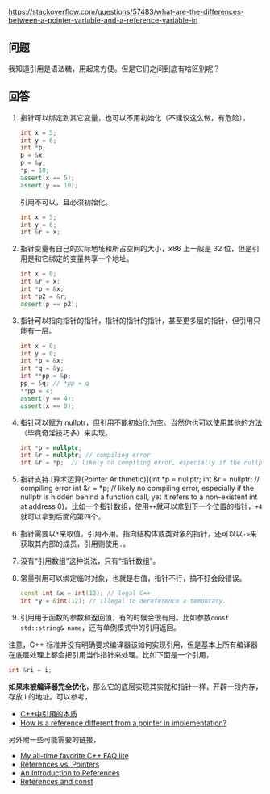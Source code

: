 <https://stackoverflow.com/questions/57483/what-are-the-differences-between-a-pointer-variable-and-a-reference-variable-in>

## 问题

我知道引用是语法糖，用起来方便。但是它们之间到底有啥区别呢？

## 回答

1. 指针可以绑定到其它变量，也可以不用初始化（不建议这么做，有危险），

   ```c++
   int x = 5;
   int y = 6;
   int *p;
   p = &x;
   p = &y;
   *p = 10;
   assert(x == 5);
   assert(y == 10);
   ```

    引用不可以，且必须初始化。

   ```c++
   int x = 5;
   int y = 6;
   int &r = x;
   ```

 2. 指针变量有自己的实际地址和所占空间的大小，x86 上一般是 32 位，但是引用是和它绑定的变量共享一个地址。

    ```c++
    int x = 0;
    int &r = x;
    int *p = &x;
    int *p2 = &r;
    assert(p == p2);
    ```
 3. 指针可以指向指针的指针，指针的指针的指针，甚至更多层的指针，但引用只能有一层。

    ```c++
    int x = 0;
    int y = 0;
    int *p = &x;
    int *q = &y;
    int **pp = &p;
    pp = &q; // *pp = q
    **pp = 4;
    assert(y == 4);
    assert(x == 0);
    ```
 4. 指针可以赋为 nullptr，但引用不能初始化为空。当然你也可以使用其他的方法（毕竟奇淫技巧多）来实现。

    ```c++
    int *p = nullptr;
    int &r = nullptr; // compiling error
    int &r = *p;  // likely no compiling error, especially if the nullptr is hidden behind a function call, yet it refers to a non-existent int at address 0
    ```
 5. 指针支持 [算术运算(Pointer Arithmetic)](int *p = nullptr;
    int &r = nullptr; // compiling error
    int &r = *p;  // likely no compiling error, especially if the nullptr is hidden behind a function call, yet it refers to a non-existent int at address 0)，比如一个指针数组，使用`++`就可以拿到下一个位置的指针，`+4`就可以拿到后面的第四个。

 6. 指针需要以`*`来取值，引用不用。指向结构体或类对象的指针，还可以以`->`来获取其内部的成员，引用则使用`.`。

 7. 没有“引用数组”这种说法，只有“指针数组”。

 8. 常量引用可以绑定临时对象，也就是右值，指针不行，搞不好会段错误。

    ```c++
    const int &x = int(12); // legal C++
    int *y = &int(12); // illegal to dereference a temporary.
    ```

9. 引用用于函数的参数和返回值，有的时候会很有用。比如参数`const std::string& name`，还有单例模式中的引用返回。

注意，C++ 标准并没有明确要求编译器该如何实现引用，但是基本上所有编译器在底层处理上都会把引用当作指针来处理。比如下面是一个引用，

```c++
int &ri = i;
```

**如果未被编译器完全优化**，那么它的底层实现其实就和指针一样，开辟一段内存，存放 i 的地址。可以参考，

- [C++中引用的本质](https://blog.csdn.net/K346K346/article/details/46805159)
- [How is a reference different from a pointer in implementation?](https://stackoverflow.com/questions/2323189/how-is-a-reference-different-from-a-pointer-in-implementation)

另外附一些可能需要的链接，

- [My all-time favorite C++ FAQ lite](http://yosefk.com/c++fqa/ref.html)
- [References vs. Pointers](http://www.embedded.com/electronics-blogs/programming-pointers/4023307/References-vs-Pointers)
- [An Introduction to References](http://www.embedded.com/electronics-blogs/programming-pointers/4024641/An-Introduction-to-References)
- [References and const](http://www.embedded.com/electronics-blogs/programming-pointers/4023290/References-and-const)
